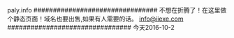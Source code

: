 paly.info
################################
不想在折腾了！在这里做个静态页面！域名也要出售,如果有人需要的话。
info@iiexe.com
################################
今天2016-10-2
